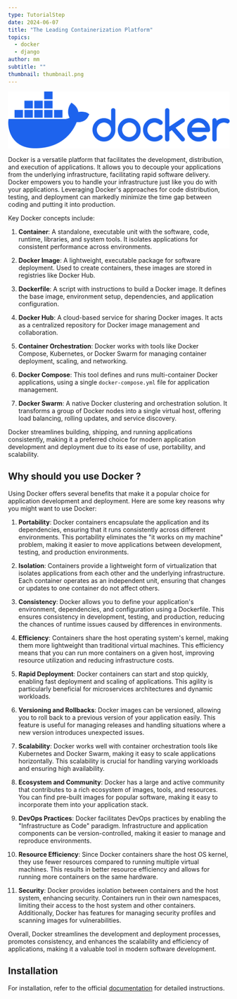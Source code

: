 ```yaml
---
type: TutorialStep
date: 2024-06-07
title: "The Leading Containerization Platform"
topics:
  - docker
  - django
author: mm
subtitle: ""
thumbnail: thumbnail.png
---
```


![docker-image](./images/01-primary-blue-docker-logo.png)

Docker is a versatile platform that facilitates the development, distribution, and execution of applications. It allows you to decouple your applications from the underlying infrastructure, facilitating rapid software delivery. Docker empowers you to handle your infrastructure just like you do with your applications. Leveraging Docker's approaches for code distribution, testing, and deployment can markedly minimize the time gap between coding and putting it into production.

Key Docker concepts include:

1. **Container**: A standalone, executable unit with the software, code, runtime, libraries, and system tools. It isolates applications for consistent performance across environments.

2. **Docker Image**: A lightweight, executable package for software deployment. Used to create containers, these images are stored in registries like Docker Hub.

3. **Dockerfile**: A script with instructions to build a Docker image. It defines the base image, environment setup, dependencies, and application configuration.

4. **Docker Hub**: A cloud-based service for sharing Docker images. It acts as a centralized repository for Docker image management and collaboration.

5. **Container Orchestration**: Docker works with tools like Docker Compose, Kubernetes, or Docker Swarm for managing container deployment, scaling, and networking.

6. **Docker Compose**: This tool defines and runs multi-container Docker applications, using a single `docker-compose.yml` file for application management.

7. **Docker Swarm**: A native Docker clustering and orchestration solution. It transforms a group of Docker nodes into a single virtual host, offering load balancing, rolling updates, and service discovery.

Docker streamlines building, shipping, and running applications consistently, making it a preferred choice for modern application development and deployment due to its ease of use, portability, and scalability.

## Why should you use Docker ?

Using Docker offers several benefits that make it a popular choice for application development and deployment. Here are some key reasons why you might want to use Docker:

1. **Portability**: Docker containers encapsulate the application and its dependencies, ensuring that it runs consistently across different environments. This portability eliminates the "it works on my machine" problem, making it easier to move applications between development, testing, and production environments.

2. **Isolation**: Containers provide a lightweight form of virtualization that isolates applications from each other and the underlying infrastructure. Each container operates as an independent unit, ensuring that changes or updates to one container do not affect others.

3. **Consistency**: Docker allows you to define your application's environment, dependencies, and configuration using a Dockerfile. This ensures consistency in development, testing, and production, reducing the chances of runtime issues caused by differences in environments.

4. **Efficiency**: Containers share the host operating system's kernel, making them more lightweight than traditional virtual machines. This efficiency means that you can run more containers on a given host, improving resource utilization and reducing infrastructure costs.

5. **Rapid Deployment**: Docker containers can start and stop quickly, enabling fast deployment and scaling of applications. This agility is particularly beneficial for microservices architectures and dynamic workloads.

6. **Versioning and Rollbacks**: Docker images can be versioned, allowing you to roll back to a previous version of your application easily. This feature is useful for managing releases and handling situations where a new version introduces unexpected issues.

7. **Scalability**: Docker works well with container orchestration tools like Kubernetes and Docker Swarm, making it easy to scale applications horizontally. This scalability is crucial for handling varying workloads and ensuring high availability.

8. **Ecosystem and Community**: Docker has a large and active community that contributes to a rich ecosystem of images, tools, and resources. You can find pre-built images for popular software, making it easy to incorporate them into your application stack.

9. **DevOps Practices**: Docker facilitates DevOps practices by enabling the "Infrastructure as Code" paradigm. Infrastructure and application components can be version-controlled, making it easier to manage and reproduce environments.

10. **Resource Efficiency**: Since Docker containers share the host OS kernel, they use fewer resources compared to running multiple virtual machines. This results in better resource efficiency and allows for running more containers on the same hardware.

11. **Security**: Docker provides isolation between containers and the host system, enhancing security. Containers run in their own namespaces, limiting their access to the host system and other containers. Additionally, Docker has features for managing security profiles and scanning images for vulnerabilities.

Overall, Docker streamlines the development and deployment processes, promotes consistency, and enhances the scalability and efficiency of applications, making it a valuable tool in modern software development.

## Installation

For installation, refer to the official [documentation](https://docs.docker.com/engine/install/) for detailed instructions.

